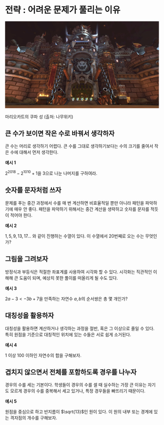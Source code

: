 # 전략 : 어려운 문제가 풀리는 이유

![마리오카트의 쿠파 성 (출처: 나무위키)](%EC%A0%84%EB%9E%B5%20%EC%96%B4%EB%A0%A4%EC%9A%B4%20%EB%AC%B8%EC%A0%9C%EA%B0%80%20%ED%92%80%EB%A6%AC%EB%8A%94%20%EC%9D%B4%EC%9C%A0%20161f0f24f931809c9bf9e8ee042d6da7/Untitled.png)

마리오카트의 쿠파 성 (출처: 나무위키)

## 큰 수가 보이면 작은 수로 바꿔서 생각하자

큰 수는 머리로 생각하기 어렵다.
큰 수를 그대로 생각하기보다는 수의 크기를 줄여서 작은 수에 대해서 먼저 생각한다.

**예시 1**

$2^{2018}-2^{1010}+1$을 $3$으로 나눈 나머지를 구하여라.

## 숫자를 문자처럼 쓰자

문제를 푸는 중간 과정에서 수를 매 번 계산하면 비효율적일 뿐만 아니라 패턴을 파악하기에 매우 안 좋다.
패턴을 파악하기 위해서는 중간 계산을 생략하고 숫자를 문자를 적듯이 적어야 한다.

**예시 2**

$1, 5, 9, 13, 17 ...$ 와 같이 진행하는 수열이 있다. 이 수열에서 $20$번째로 오는 수는 무엇인가?

## 그림을 그려보자

방정식과 부등식은 적절한 좌표계를 사용하여 시각화 할 수 있다.
시각화는 직관적인 이해해 큰 도움이 되며, 예상치 못한 풀이를 떠올리게 될 수도 있다.

**예시 3**

$2a-3<-3b+7$을 만족하는 자연수 $a, b$의 순서쌍은 총 몇 개인가?

## 대칭성을 활용하자

대칭성을 활용하면 계산하거나 생각하는 과정을 절반, 혹은 그 이상으로 줄일 수 있다.
특히 원점을 기준으로 대칭적인 위치에 있는 수들은 서로 쉽게 소거된다.

**예시 4**

$1$ 이상 $100$ 이하인 자연수의 합을 구해보자.

## 겹치지 않으면서 전체를 포함하도록 경우를 나누자

경우의 수를 세는 기본이다.
학생들이 경우의 수를 셀 때 실수하는 가장 큰 이유는 자기도 모르게 경우의 수를 중복해서 세고 있거나,
특정 경우들을 빠뜨리기 때문이다.

**예시 5**

원점을 중심으로 하고 반지름이 $\sqrt{13}$인 원이 있다. 이 원의 내부 또는 경계에 있는 격자점의 개수를 구해보자.
